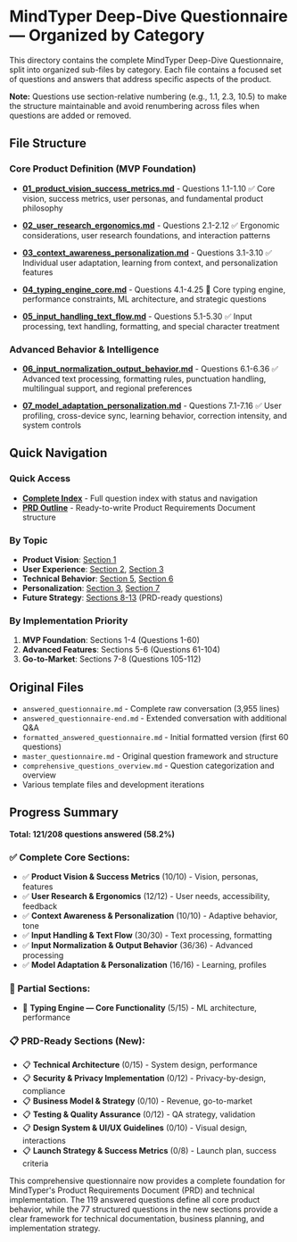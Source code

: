 # MindTyper Deep-Dive Questionnaire — Organized by Category

This directory contains the complete MindTyper Deep-Dive Questionnaire, split into organized sub-files by category. Each file contains a focused set of questions and answers that address specific aspects of the product.

**Note:** Questions use section-relative numbering (e.g., 1.1, 2.3, 10.5) to make the structure maintainable and avoid renumbering across files when questions are added or removed.

## File Structure

### Core Product Definition (MVP Foundation)
- **[01_product_vision_success_metrics.md](01_product_vision_success_metrics.md)** - Questions 1.1-1.10 ✅
  Core vision, success metrics, user personas, and fundamental product philosophy

- **[02_user_research_ergonomics.md](02_user_research_ergonomics.md)** - Questions 2.1-2.12 ✅
  Ergonomic considerations, user research foundations, and interaction patterns

- **[03_context_awareness_personalization.md](03_context_awareness_personalization.md)** - Questions 3.1-3.10 ✅
  Individual user adaptation, learning from context, and personalization features

- **[04_typing_engine_core.md](04_typing_engine_core.md)** - Questions 4.1-4.25 🔄
  Core typing engine, performance constraints, ML architecture, and strategic questions

- **[05_input_handling_text_flow.md](05_input_handling_text_flow.md)** - Questions 5.1-5.30 ✅
  Input processing, text handling, formatting, and special character treatment

### Advanced Behavior & Intelligence
- **[06_input_normalization_output_behavior.md](06_input_normalization_output_behavior.md)** - Questions 6.1-6.36 ✅
  Advanced text processing, formatting rules, punctuation handling, multilingual support, and regional preferences

- **[07_model_adaptation_personalization.md](07_model_adaptation_personalization.md)** - Questions 7.1-7.16 ✅
  User profiling, cross-device sync, learning behavior, correction intensity, and system controls

## Quick Navigation

### Quick Access
- **[Complete Index](index.md)** - Full question index with status and navigation
- **[PRD Outline](../PRD_OUTLINE.md)** - Ready-to-write Product Requirements Document structure

### By Topic
- **Product Vision**: [Section 1](01_product_vision_success_metrics.md)
- **User Experience**: [Section 2](02_user_research_ergonomics.md), [Section 3](03_context_awareness_personalization.md)
- **Technical Behavior**: [Section 5](05_input_handling_text_flow.md), [Section 6](06_input_normalization_output_behavior.md)
- **Personalization**: [Section 3](03_context_awareness_personalization.md), [Section 7](07_model_adaptation_personalization.md)
- **Future Strategy**: [Sections 8-13](08_technical_architecture.md) (PRD-ready questions)

### By Implementation Priority
1. **MVP Foundation**: Sections 1-4 (Questions 1-60)
2. **Advanced Features**: Sections 5-6 (Questions 61-104)
3. **Go-to-Market**: Sections 7-8 (Questions 105-112)

## Original Files
- `answered_questionnaire.md` - Complete raw conversation (3,955 lines)
- `answered_questionnaire-end.md` - Extended conversation with additional Q&A
- `formatted_answered_questionnaire.md` - Initial formatted version (first 60 questions)
- `master_questionnaire.md` - Original question framework and structure
- `comprehensive_questions_overview.md` - Question categorization and overview
- Various template files and development iterations

## Progress Summary
**Total: 121/208 questions answered (58.2%)**

### ✅ Complete Core Sections:
- ✅ **Product Vision & Success Metrics** (10/10) - Vision, personas, features
- ✅ **User Research & Ergonomics** (12/12) - User needs, accessibility, feedback
- ✅ **Context Awareness & Personalization** (10/10) - Adaptive behavior, tone
- ✅ **Input Handling & Text Flow** (30/30) - Text processing, formatting
- ✅ **Input Normalization & Output Behavior** (36/36) - Advanced processing
- ✅ **Model Adaptation & Personalization** (16/16) - Learning, profiles

### 🔄 Partial Sections:
- 🔄 **Typing Engine — Core Functionality** (5/15) - ML architecture, performance

### 📋 PRD-Ready Sections (New):
- 📋 **Technical Architecture** (0/15) - System design, performance
- 📋 **Security & Privacy Implementation** (0/12) - Privacy-by-design, compliance
- 📋 **Business Model & Strategy** (0/10) - Revenue, go-to-market
- 📋 **Testing & Quality Assurance** (0/12) - QA strategy, validation
- 📋 **Design System & UI/UX Guidelines** (0/10) - Visual design, interactions
- 📋 **Launch Strategy & Success Metrics** (0/8) - Launch plan, success criteria

This comprehensive questionnaire now provides a complete foundation for MindTyper's Product Requirements Document (PRD) and technical implementation. The 119 answered questions define all core product behavior, while the 77 structured questions in the new sections provide a clear framework for technical documentation, business planning, and implementation strategy.